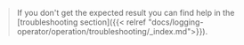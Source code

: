 > If you don't get the expected result you can find help in the [troubleshooting section]({{< relref "docs/logging-operator/operation/troubleshooting/_index.md">}}).